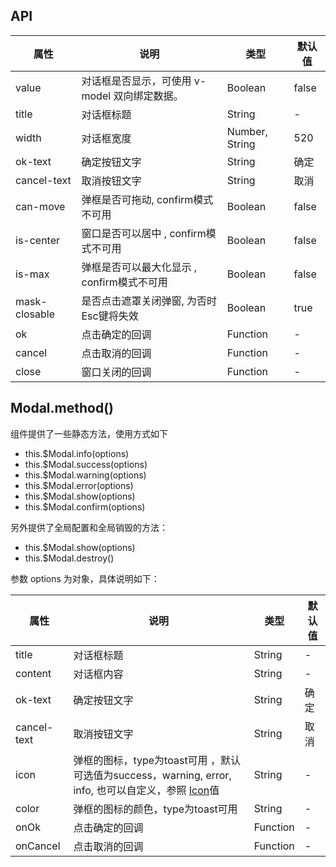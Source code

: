 ## API

| 属性          | 说明                                          | 类型           | 默认值 |
|---------------|-----------------------------------------------|----------------|--------|
| value         | 对话框是否显示，可使用 v-model 双向绑定数据。 | Boolean        | false  |
| title         | 对话框标题                                    | String         | -      |
| width         | 对话框宽度                                    | Number, String | 520    |
| ok-text       | 确定按钮文字                                  | String         | 确定   |
| cancel-text   | 取消按钮文字                                  | String         | 取消   |
| can-move      | 弹框是否可拖动, confirm模式不可用             | Boolean        | false  |
| is-center     | 窗口是否可以居中 , confirm模式不可用          | Boolean        | false  |
| is-max        | 弹框是否可以最大化显示 , confirm模式不可用    | Boolean        | false  |
| mask-closable | 是否点击遮罩关闭弹窗, 为否时Esc键将失效       | Boolean        | true   |
| ok            | 点击确定的回调                                | Function       | -      |
| cancel        | 点击取消的回调                                | Function       | -      |
| close         | 窗口关闭的回调                                | Function       | -      |
  

## Modal.method()

组件提供了一些静态方法，使用方式如下

* this.$Modal.info(options)
* this.$Modal.success(options)
* this.$Modal.warning(options)
* this.$Modal.error(options)
* this.$Modal.show(options)
* this.$Modal.confirm(options)

另外提供了全局配置和全局销毁的方法：

* this.$Modal.show(options)
* this.$Modal.destroy()

参数 options 为对象，具体说明如下：

| 属性        | 说明                                                                                                                   | 类型     | 默认值 |
|-------------|------------------------------------------------------------------------------------------------------------------------|----------|--------|
| title       | 对话框标题                                                                                                             | String   | -      |
| content     | 对话框内容                                                                                                             | String   | -      |
| ok-text     | 确定按钮文字                                                                                                           | String   | 确定   |
| cancel-text | 取消按钮文字                                                                                                           | String   | 取消   |
| icon        | 弹框的图标，type为toast可用 ，默认可选值为success，warning, error, info, 也可以自定义，参照 [Icon](/components/icon)值 | String   | -      |
| color       | 弹框的图标的颜色，type为toast可用                                                                                      | String   | -      |
| onOk        | 点击确定的回调                                                                                                         | Function | -      |
| onCancel    | 点击取消的回调                                                                                                         | Function | -      |

